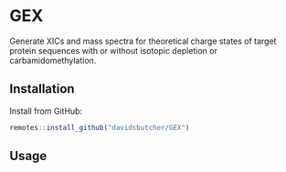 GEX
================

Generate XICs and mass spectra for theoretical charge states of target
protein sequences with or without isotopic depletion or
carbamidomethylation.

## Installation

Install from GitHub:

``` r
remotes::install_github("davidsbutcher/GEX")
```

## Usage
